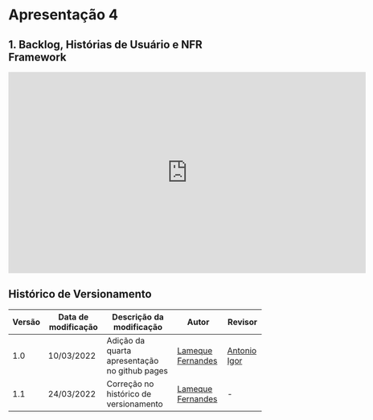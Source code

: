 # Apresentação 4

## 1. Backlog, Histórias de Usuário e NFR Framework

<center>

<iframe width="711" height="400" src="https://www.youtube.com/embed/DMuFDCw-gEg" title="YouTube video player" frameborder="0" allow="accelerometer; autoplay; clipboard-write; encrypted-media; gyroscope; picture-in-picture" allowfullscreen></iframe>

</center>


## Histórico de Versionamento 

|Versão|Data de modificação|Descrição da modificação|Autor|Revisor|
|-|-|-|-|-|
|1.0|10/03/2022|Adição da quarta apresentação no github pages|[Lameque Fernandes](https://github.com/lamequefernandes)| [Antonio Igor](https://github.com/antonioigorcarvalho) |
|1.1|24/03/2022|Correção no histórico de versionamento|[Lameque Fernandes](https://github.com/lamequefernandes)| - |